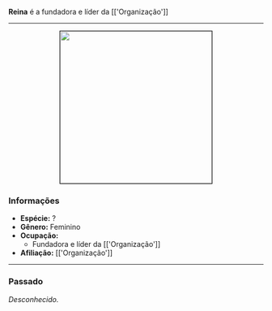 **Reina** é a fundadora e líder da [['Organização']]

---

<div style="text-align: center;">
<img src="https://i.imgur.com/eJ2yM61.jpg" width="300" height="300" style="border: 1px solid black;">
</div>

### Informações

- **Espécie:** ?
- **Gênero:** Feminino
- **Ocupação:** 
	- Fundadora e líder da [['Organização']]
- **Afiliação:** [['Organização']]

---

### Passado

*Desconhecido.*

